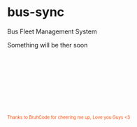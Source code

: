 # bus-sync
Bus Fleet Management System

Something will be ther soon


<footer style="margin-top: 30%; font-size: x-small; color: orangered">Thanks to BruhCode for cheering me up, Love you Guys <3</footer>


